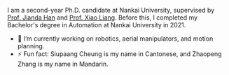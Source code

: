 I am a second-year Ph.D. candidate at Nankai University, supervised by [Prof. Jianda Han](https://ai.nankai.edu.cn/info/1033/2796.htm) and [Prof. Xiao Liang](https://ai.nankai.edu.cn/info/1034/4844.htm). Before this, I completed my Bachelor's degree in Automation at Nankai University in 2021.

- 🔭 I’m currently working on robotics, aerial manipulators, and motion planning.
- ⚡ Fun fact: Siupaang Cheung is my name in Cantonese, and Zhaopeng Zhang is my name in Mandarin.
